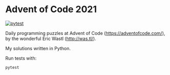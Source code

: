 # Advent of Code 2021

[![pytest](https://github.com/patkub/advent-of-code-2021/actions/workflows/pytest.yml/badge.svg)](https://github.com/patkub/advent-of-code-2021/actions/workflows/pytest.yml)

Daily programming puzzles at Advent of Code (https://adventofcode.com/), by the wonderful Eric Wastl (http://was.tl/).

My solutions written in Python.

Run tests with:
```
pytest
```
